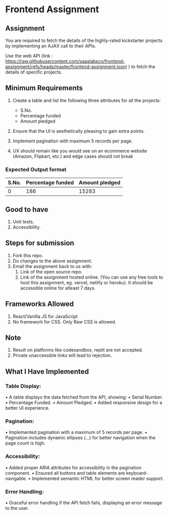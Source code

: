 # Frontend Assignment


## Assignment

You are required to fetch the details of the highly-rated kickstarter projects by implementing an AJAX call to their APIs.

Use the web API (link : https://raw.githubusercontent.com/saaslabsco/frontend-assignment/refs/heads/master/frontend-assignment.json) ) to fetch the details of specific projects.

## Minimum Requirements

1. Create a table and list the following three attributes for all the projects:
    * S.No.
    * Percentage funded
    * Amount pledged

1. Ensure that the UI is aesthetically pleasing to gain extra points.
1. Implement pagination with maximum 5 records per page.
1. UX should remain like you would see on an ecommerce website (Amazon, Flipkart, etc.) and edge cases should not break

### Expected Output format

| **S.No.** | **Percentage funded** | **Amount pledged** |
|-----------|-----------------------|--------------------|
| 0         | 186                   | 15283              |


## Good to have

1. Unit tests.
1. Accessibility.


## Steps for submission

1. Fork this repo.
1. Do changes to the above assignment.
1. Email the assignment back to us with:
    1. Link of the open source repo.
    1. Link of the assignment hosted online. (You can use any free tools to host this assignment, eg. vercel, netlify or heroku). It should be accessible online for atleast 7 days.


## Frameworks Allowed
1. React/Vanilla JS for JavaScript
1. No framework for CSS. Only Raw CSS is allowed.

## Note

1. Result on platforms like codesandbox, replit are not accepted. 
1. Private unaccessible links will lead to rejection.

## What I Have Implemented

### Table Display:
   •	A table displays the data fetched from the API, showing:
	•	Serial Number.
	•	Percentage Funded.
	•	Amount Pledged.
	•	Added responsive design for a better UI experience.

 ### Pagination:
  •	Implemented pagination with a maximum of 5 records per page.
  •	Pagination includes dynamic ellipses (...) for better navigation when the page count is high.

  ### Accessibility:
  •	Added proper ARIA attributes for accessibility in the pagination component.
  •	Ensured all buttons and table elements are keyboard-navigable.
  •	Implemented semantic HTML for better screen reader support.

  ### Error Handling:
  •	Graceful error handling if the API fetch fails, displaying an error message to the user.
	
 

